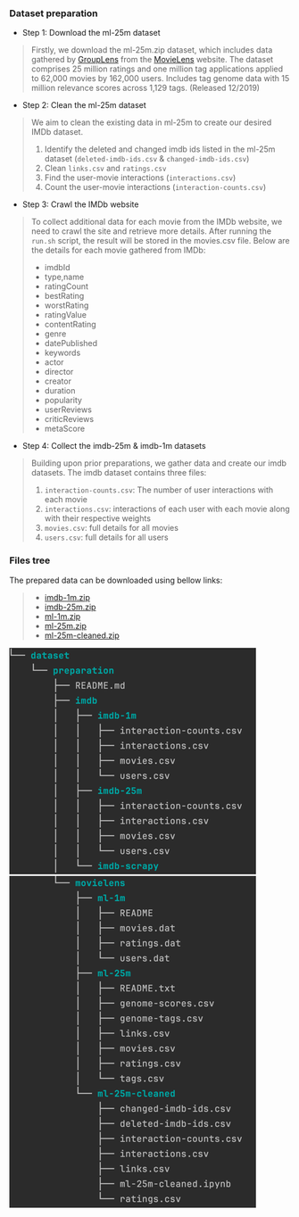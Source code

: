 ### Dataset preparation

- Step 1: Download the ml-25m dataset
> Firstly, we download the ml-25m.zip dataset, which includes data gathered by [GroupLens](https://grouplens.org/datasets/movielens/) from the [MovieLens](https://movielens.org/) website. The dataset comprises 25 million ratings and one million tag applications applied to 62,000 movies by 162,000 users. Includes tag genome data with 15 million relevance scores across 1,129 tags. (Released 12/2019)

- Step 2: Clean the ml-25m dataset
> We aim to clean the existing data in ml-25m to create our desired IMDb dataset.
> 1. Identify the deleted and changed imdb ids listed in the ml-25m dataset (`deleted-imdb-ids.csv` & `changed-imdb-ids.csv`)
> 2. Clean `links.csv` and `ratings.csv`
> 3. Find the user-movie interactions (`interactions.csv`)
> 4. Count the user-movie interactions (`interaction-counts.csv`)

- Step 3: Crawl the IMDb website
> To collect additional data for each movie from the IMDb website, we need to crawl the site and retrieve more details. 
> After running the `run.sh` script, the result will be stored in the movies.csv file.
> Below are the details for each movie gathered from IMDb:
> - imdbId 
> - type,name
> - ratingCount
> - bestRating
> - worstRating
> - ratingValue
> - contentRating
> - genre
> - datePublished
> - keywords
> - actor
> - director
> - creator
> - duration
> - popularity
> - userReviews
> - criticReviews
> - metaScore

- Step 4: Collect the imdb-25m & imdb-1m datasets
> Building upon prior preparations, we gather data and create our imdb datasets.
> The imdb dataset contains three files:
> 1. `interaction-counts.csv`: The number of user interactions with each movie
> 2. `interactions.csv`: interactions of each user with each movie along with their respective weights
> 3. `movies.csv`: full details for all movies
> 4. `users.csv`: full details for all users

### Files tree
The prepared data can be downloaded using bellow links:

> - [imdb-1m.zip](https://drive.google.com/file/d/16s_ICcb2RAHD_tXtlsIQyrlh8WGNnrHt/view?usp=drive_link)
> - [imdb-25m.zip](https://drive.google.com/file/d/1nasqcDolc9O_4MfXQN-aB3EJqHGM75Nm/view?usp=drive_link)
> - [ml-1m.zip](https://files.grouplens.org/datasets/movielens/ml-1m.zip)
> - [ml-25m.zip](https://files.grouplens.org/datasets/movielens/ml-25m.zip)
> - [ml-25m-cleaned.zip](https://drive.google.com/file/d/1jMgdgwsGW5jAcLRWb5y2zDthmPWdIFzh/view?usp=drive_link)

![img.png](images/tree-imdb.png)<br/>
![img.png](images/tree-ml.png)
